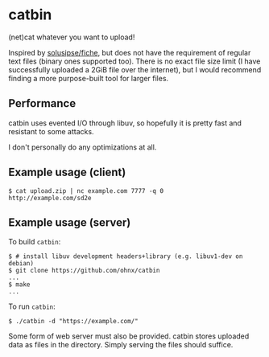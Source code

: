 # catbin

(net)cat whatever you want to upload!

Inspired by [solusipse/fiche](https://github.com/solusipse/fiche), but does not
have the requirement of regular text files (binary ones supported too).
There is no exact file size limit (I have successfully uploaded a 2GiB file over the internet),
but I would recommend finding a more purpose-built tool for larger files.

## Performance
catbin uses evented I/O through libuv, so hopefully it is pretty fast and
resistant to some attacks.

I don't personally do any optimizations at all.

## Example usage (client)

```
$ cat upload.zip | nc example.com 7777 -q 0
http://example.com/sd2e
```

## Example usage (server)

To build `catbin`:
```
$ # install libuv development headers+library (e.g. libuv1-dev on debian)
$ git clone https://github.com/ohnx/catbin
...
$ make
...
```

To run `catbin`:
```
$ ./catbin -d "https://example.com/"
```

Some form of web server must also be provided. catbin stores uploaded data as files in the directory.
Simply serving the files should suffice.

